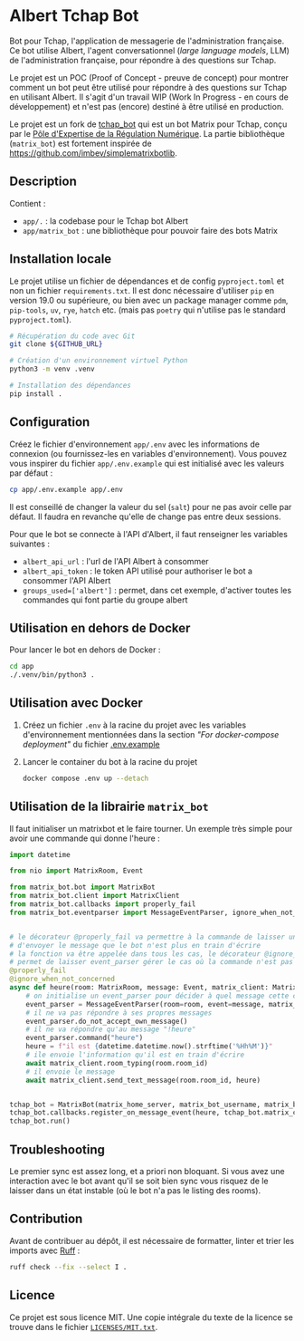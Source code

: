 <!--
SPDX-FileCopyrightText: 2023 Pôle d'Expertise de la Régulation Numérique <contact.peren@finances.gouv.fr>
SPDX-FileCopyrightText: 2024 Etalab/Datalab <etalab@modernisation.gouv.fr>

SPDX-License-Identifier: MIT
-->

# Albert Tchap Bot

Bot pour Tchap, l'application de messagerie de l'administration française.
Ce bot utilise Albert, l'agent conversationnel (*large language models*, LLM) de l'administration française, pour répondre à des questions sur Tchap.

Le projet est un POC (Proof of Concept - preuve de concept) pour montrer comment un bot peut être utilisé pour répondre à des questions sur Tchap en utilisant Albert.
Il s'agit d'un travail WIP (Work In Progress - en cours de développement) et n'est pas (encore) destiné à être utilisé en production.

Le projet est un fork de [tchap_bot](https://code.peren.fr/open-source/tchapbot) qui est un bot Matrix pour Tchap, conçu par le [Pôle d'Expertise de la Régulation Numérique](https://www.peren.gouv.fr/). La partie bibliothèque (`matrix_bot`) est fortement inspirée de https://github.com/imbev/simplematrixbotlib.


## Description

Contient :
- `app/.` : la codebase pour le Tchap bot Albert
- `app/matrix_bot` : une bibliothèque pour pouvoir faire des bots Matrix


## Installation locale

Le projet utilise un fichier de dépendances et de config `pyproject.toml` et non un fichier `requirements.txt`. Il est donc nécessaire d'utiliser `pip` en version 19.0 ou supérieure, ou bien avec un package manager comme `pdm`, `pip-tools`, `uv`, `rye`, `hatch` etc. (mais pas `poetry` qui n'utilise pas le standard `pyproject.toml`).

```bash
# Récupération du code avec Git
git clone ${GITHUB_URL}

# Création d'un environnement virtuel Python
python3 -m venv .venv

# Installation des dépendances
pip install .
```

## Configuration

Créez le fichier d'environnement `app/.env` avec les informations de connexion (ou fournissez-les en variables d'environnement). Vous pouvez vous inspirer du fichier `app/.env.example` qui est initialisé avec les valeurs par défaut :
```bash
cp app/.env.example app/.env
```

Il est conseillé de changer la valeur du sel (`salt`) pour ne pas avoir celle par défaut. Il faudra en revanche qu'elle de change pas entre deux sessions.

Pour que le bot se connecte à l'API d'Albert, il faut renseigner les variables suivantes :
- `albert_api_url` : l'url de l'API Albert à consommer
- `albert_api_token` : le token API utilisé pour authoriser le bot a consommer l'API Albert
- `groups_used=['albert']` : permet, dans cet exemple, d'activer toutes les commandes qui font partie du groupe albert


## Utilisation en dehors de Docker

Pour lancer le bot en dehors de Docker :
```bash
cd app
./.venv/bin/python3 .
```


## Utilisation avec Docker

1. Créez un fichier `.env` à la racine du projet avec les variables d'environnement mentionnées dans la section *"For docker-compose deployment"* du fichier [.env.example](./.env.example)

2. Lancer le container du bot à la racine du projet
    ```bash
    docker compose .env up --detach
    ```


## Utilisation de la librairie `matrix_bot`

Il faut initialiser un matrixbot et le faire tourner. Un exemple très simple pour avoir une commande qui donne l'heure :

```python
import datetime

from nio import MatrixRoom, Event

from matrix_bot.bot import MatrixBot
from matrix_bot.client import MatrixClient
from matrix_bot.callbacks import properly_fail
from matrix_bot.eventparser import MessageEventParser, ignore_when_not_concerned


# le décorateur @properly_fail va permettre à la commande de laisser un message d'erreur si la commande plante et
# d'envoyer le message que le bot n'est plus en train d'écrire
# la fonction va être appelée dans tous les cas, le décorateur @ignore_when_not_concerned 
# permet de laisser event_parser gérer le cas où la commande n'est pas concernée
@properly_fail
@ignore_when_not_concerned
async def heure(room: MatrixRoom, message: Event, matrix_client: MatrixClient):
    # on initialise un event_parser pour décider à quel message cette commande va répondre
    event_parser = MessageEventParser(room=room, event=message, matrix_client=matrix_client)
    # il ne va pas répondre à ses propres messages
    event_parser.do_not_accept_own_message()
    # il ne va répondre qu'au message "!heure"
    event_parser.command("heure")
    heure = f"il est {datetime.datetime.now().strftime('%Hh%M')}"
    # ile envoie l'information qu'il est en train d'écrire
    await matrix_client.room_typing(room.room_id)
    # il envoie le message
    await matrix_client.send_text_message(room.room_id, heure)


tchap_bot = MatrixBot(matrix_home_server, matrix_bot_username, matrix_bot_password)
tchap_bot.callbacks.register_on_message_event(heure, tchap_bot.matrix_client)
tchap_bot.run()
```


## Troubleshooting

Le premier sync est assez long, et a priori non bloquant. Si vous avez une interaction avec le bot avant qu'il se soit bien sync vous risquez de le laisser dans un état instable (où le bot n'a pas le listing des rooms).


## Contribution

Avant de contribuer au dépôt, il est nécessaire de formatter, linter et trier les imports avec [Ruff](https://docs.astral.sh/ruff/) :
```bash
ruff check --fix --select I .
```


## Licence

Ce projet est sous licence MIT. Une copie intégrale du texte
de la licence se trouve dans le fichier [`LICENSES/MIT.txt`](LICENSES/MIT.txt).
